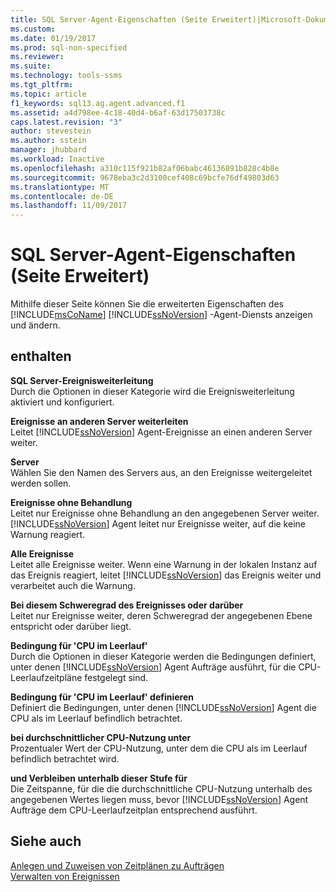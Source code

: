 ```yaml
---
title: SQL Server-Agent-Eigenschaften (Seite Erweitert)|Microsoft-Dokumente
ms.custom: 
ms.date: 01/19/2017
ms.prod: sql-non-specified
ms.reviewer: 
ms.suite: 
ms.technology: tools-ssms
ms.tgt_pltfrm: 
ms.topic: article
f1_keywords: sql13.ag.agent.advanced.f1
ms.assetid: a4d798ee-4c18-40d4-b6af-63d17503738c
caps.latest.revision: "3"
author: stevestein
ms.author: sstein
manager: jhubbard
ms.workload: Inactive
ms.openlocfilehash: a310c115f921b82af06babc46136891b828c4b8e
ms.sourcegitcommit: 9678eba3c2d3100cef408c69bcfe76df49803d63
ms.translationtype: MT
ms.contentlocale: de-DE
ms.lasthandoff: 11/09/2017
---
```

# <a name="sql-server-agent-properties-advanced-page"></a>SQL Server-Agent-Eigenschaften (Seite Erweitert)
Mithilfe dieser Seite können Sie die erweiterten Eigenschaften des [!INCLUDE[msCoName](../../includes/msconame_md.md)] [!INCLUDE[ssNoVersion](../../includes/ssnoversion_md.md)] -Agent-Diensts anzeigen und ändern.  
  
## <a name="options"></a>enthalten  
**SQL Server-Ereignisweiterleitung**  
Durch die Optionen in dieser Kategorie wird die Ereignisweiterleitung aktiviert und konfiguriert.  
  
**Ereignisse an anderen Server weiterleiten**  
Leitet [!INCLUDE[ssNoVersion](../../includes/ssnoversion_md.md)] Agent-Ereignisse an einen anderen Server weiter.  
  
**Server**  
Wählen Sie den Namen des Servers aus, an den Ereignisse weitergeleitet werden sollen.  
  
**Ereignisse ohne Behandlung**  
Leitet nur Ereignisse ohne Behandlung an den angegebenen Server weiter. [!INCLUDE[ssNoVersion](../../includes/ssnoversion_md.md)] Agent leitet nur Ereignisse weiter, auf die keine Warnung reagiert.  
  
**Alle Ereignisse**  
Leitet alle Ereignisse weiter. Wenn eine Warnung in der lokalen Instanz auf das Ereignis reagiert, leitet [!INCLUDE[ssNoVersion](../../includes/ssnoversion_md.md)] das Ereignis weiter und verarbeitet auch die Warnung.  
  
**Bei diesem Schweregrad des Ereignisses oder darüber**  
Leitet nur Ereignisse weiter, deren Schweregrad der angegebenen Ebene entspricht oder darüber liegt.  
  
**Bedingung für 'CPU im Leerlauf'**  
Durch die Optionen in dieser Kategorie werden die Bedingungen definiert, unter denen [!INCLUDE[ssNoVersion](../../includes/ssnoversion_md.md)] Agent Aufträge ausführt, für die CPU-Leerlaufzeitpläne festgelegt sind.  
  
**Bedingung für 'CPU im Leerlauf' definieren**  
Definiert die Bedingungen, unter denen [!INCLUDE[ssNoVersion](../../includes/ssnoversion_md.md)] Agent die CPU als im Leerlauf befindlich betrachtet.  
  
**bei durchschnittlicher CPU-Nutzung unter**  
Prozentualer Wert der CPU-Nutzung, unter dem die CPU als im Leerlauf befindlich betrachtet wird.  
  
**und Verbleiben unterhalb dieser Stufe für**  
Die Zeitspanne, für die die durchschnittliche CPU-Nutzung unterhalb des angegebenen Wertes liegen muss, bevor [!INCLUDE[ssNoVersion](../../includes/ssnoversion_md.md)] Agent Aufträge dem CPU-Leerlaufzeitplan entsprechend ausführt.  
  
## <a name="see-also"></a>Siehe auch  
[Anlegen und Zuweisen von Zeitplänen zu Aufträgen](../../ssms/agent/create-and-attach-schedules-to-jobs.md)  
[Verwalten von Ereignissen](../../ssms/agent/manage-events.md)  
  
